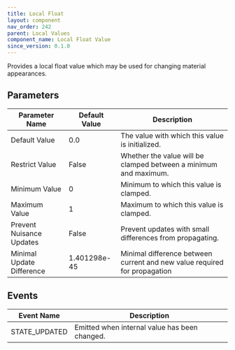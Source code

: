 ```yaml
---
title: Local Float
layout: component
nav_order: 242
parent: Local Values
component_name: Local Float Value
since_version: 0.1.0
---
```


Provides a local float value which may be used for changing material appearances.

## Parameters

| Parameter Name            | Default Value | Description                                                               |
|---------------------------|---------------|---------------------------------------------------------------------------|
| Default Value             | 0.0           | The value with which this value is initialized.                           |
| Restrict Value            | False         | Whether the value will be clamped between a minimum and maximum.          |
| Minimum Value             | 0             | Minimum to which this value is clamped.                                   |
| Maximum Value             | 1             | Maximum to which this value is clamped.                                   |
| Prevent Nuisance Updates  | False         | Prevent updates with small differences from propagating.                  |
| Minimal Update Difference | 1.401298e-45  | Minimal difference between current and new value required for propagation |

## Events

| Event Name    | Description                                   |
|---------------|-----------------------------------------------|
| STATE_UPDATED | Emitted when internal value has been changed. |